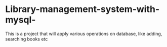 # Library-management-system-with-mysql-
This is a project that will apply various operations on database, like adding, searching books etc
